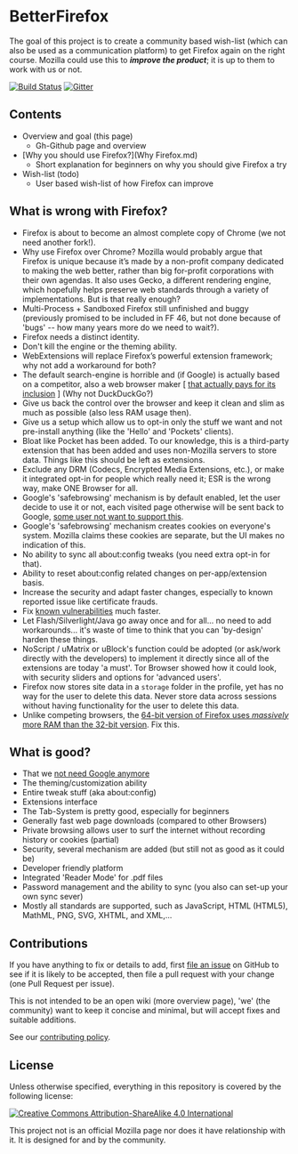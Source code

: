 # BetterFirefox

The goal of this project is to create a community based wish-list (which can also be used as a communication platform) to get Firefox again on the right course. Mozilla could use this to ***improve the product***; it is up to them to work with us or not.

[![Build Status](https://travis-ci.org/CHEF-KOCH/BetterFireFox.svg?branch=master)](https://travis-ci.org/BetterFireFox)
[![Gitter](https://badges.gitter.im/CHEF-KOCH/BetterFireFox.svg)](https://gitter.im/CHEF-KOCH/BetterFireFox?utm_source=badge&utm_medium=badge&utm_campaign=pr-badge)


## Contents

- Overview and goal (this page)
    - Gh-Github page and overview
- [Why you should use Firefox?](Why Firefox.md)
    - Short explanation for beginners on why you should give Firefox a try
- Wish-list (todo)
    - User based wish-list of how Firefox can improve


## What is wrong with Firefox?

* Firefox is about to become an almost complete copy of Chrome (we not need another fork!).
* Why use Firefox over Chrome? Mozilla would probably argue that Firefox is unique because it’s made by a non-profit company dedicated to making the web better, rather than big for-profit corporations with their own agendas. It also uses Gecko, a different rendering engine, which hopefully helps preserve web standards through a variety of implementations. But is that really enough?
* Multi-Process + Sandboxed Firefox still unfinished and buggy (previously promised to be included in FF 46, but not done because of 'bugs' -- how many years more do we need to wait?).
* Firefox needs a distinct identity.
* Don't kill the engine or the theming ability.
* WebExtensions will replace Firefox’s powerful extension framework; why not add a workaround for both?
* The default search-engine is horrible and (if Google) is actually based on a competitor, also a web browser maker [ [that actually pays for its inclusion](https://duckduckgo.com/?q=mozilla+search+engine+money) ] (Why not DuckDuckGo?)
* Give us back the control over the browser and keep it clean and slim as much as possible (also less RAM usage then).
* Give us a setup which allow us to opt-in only the stuff we want and not pre-install anything (like the 'Hello' and 'Pockets' clients).
* Bloat like Pocket has been added. To our knowledge, this is a third-party extension that has been added and uses non-Mozilla servers to store data. Things like this should be left as extensions.
* Exclude any DRM (Codecs, Encrypted Media Extensions, etc.), or make it integrated opt-in for people which really need it; ESR is the wrong way, make ONE Browser for all.
* Google's 'safebrowsing' mechanism is by default enabled, let the user decide to use it or not, each visited page otherwise will be sent back to Google, [some user not want to support this](https://en.wikipedia.org/wiki/Firefox#Criticism). 
* Google's 'safebrowsing' mechanism creates cookies on everyone's system.  Mozilla claims these cookies are separate, but the UI makes no indication of this.
* No ability to sync all about:config tweaks (you need extra opt-in for that).
* Ability to reset about:config related changes on per-app/extension basis.
* Increase the security and adapt faster changes, especially to known reported issue like certificate frauds.
* Fix [known vulnerabilities](https://www.mozilla.org/en-US/security/known-vulnerabilities/) much faster.
* Let Flash/Silverlight/Java go away once and for all... no need to add workarounds... it's waste of time to think that you can 'by-design' harden these things.
* NoScript / uMatrix or uBlock's function could be adopted (or ask/work directly with the developers) to implement it directly since all of the extensions are today 'a must'. Tor Browser showed how it could look, with security sliders and options for 'advanced users'.
* Firefox now stores site data in a `storage` folder in the profile, yet has no way for the user to delete this data.  Never store data across sessions without having functionality for the user to delete this data.
* Unlike competing browsers, the [64-bit version of Firefox uses *massively* more RAM than the 32-bit version](http://www.ghacks.net/2016/01/03/32-bit-vs-64-bit-browsers-which-version-has-the-edge/).  Fix this.


## What is good?

* That we [not need Google anymore](http://www.cnet.com/news/firefox-maker-mozilla-we-dont-need-googles-money-anymore/)
* The theming/customization ability 
* Entire tweak stuff (aka about:config) 
* Extensions interface
* The Tab-System is pretty good, especially for beginners
* Generally fast web page downloads (compared to other Browsers)
* Private browsing allows user to surf the internet without recording history or cookies (partial)
* Security, several mechanism are added (but still not as good as it could be)
* Developer friendly platform
* Integrated 'Reader Mode' for .pdf files
* Password management and the ability to sync (you also can set-up your own sync sever)
* Mostly all standards are supported, such as JavaScript, HTML (HTML5), MathML, PNG, SVG, XHTML, and XML,...


## Contributions

If you have anything to fix or details to add, first [file an issue](https://github.com/CHEF-KOCH/BetterFireFox/issues) on GitHub to see if it is likely to be accepted, then file a pull request with your change (one Pull Request per issue).

This is not intended to be an open wiki (more overview page), 'we' (the community) want to keep it concise and minimal, but will accept fixes and suitable additions.

See our [contributing policy](CONTRIBUTING.md).


## License

Unless otherwise specified, everything in this repository is covered by the following license:

[![Creative Commons Attribution-ShareAlike 4.0 International](https://licensebuttons.net/l/by-sa/4.0/88x31.png)](http://creativecommons.org/licenses/by-sa/4.0/)

This project not is an official Mozilla page nor does it have relationship with it.  It is designed for and by the community.

